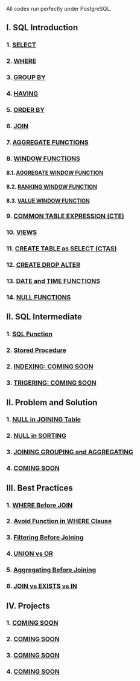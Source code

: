 All codes run perfectly under PostgreSQL.
## I. SQL Introduction

### 1. [SELECT](https://github.com/imdwipayana/PostgreSQL/tree/main/SQL%20Introduction/SELECT)
### 2. [WHERE](https://github.com/imdwipayana/PostgreSQL/tree/main/SQL%20Introduction/WHERE)
### 3. [GROUP BY](https://github.com/imdwipayana/PostgreSQL/tree/main/SQL%20Introduction/GROUP%20BY)
### 4. [HAVING](https://github.com/imdwipayana/PostgreSQL/tree/main/SQL%20Introduction/HAVING)
### 5. [ORDER BY](https://github.com/imdwipayana/PostgreSQL/tree/main/SQL%20Introduction/ORDER%20BY)
### 6. [JOIN](https://github.com/imdwipayana/PostgreSQL/tree/main/SQL%20Introduction/JOIN)
### 7. [AGGREGATE FUNCTIONS](https://github.com/imdwipayana/PostgreSQL/tree/main/SQL%20Introduction/AGGREGATE%20FUNCTIONS)



### 8. [WINDOW FUNCTIONS](https://github.com/imdwipayana/PostgreSQL/tree/main/SQL%20Introduction/WINDOWS%20FUNCTION)
#### 8.1. [AGGREGATE WINDOW FUNCTION](https://github.com/imdwipayana/PostgreSQL/tree/main/SQL%20Introduction/WINDOWS%20FUNCTION/AGGREGATE%20WINDOW%20FUNCTIONS)
#### 8.2. [RANKING WINDOW FUNCTION](https://github.com/imdwipayana/PostgreSQL/tree/main/SQL%20Introduction/WINDOWS%20FUNCTION/RANKING%20WINDOW%20FUNCTIONS)
#### 8.3. [VALUE WINDOW FUNCTION](https://github.com/imdwipayana/PostgreSQL/tree/main/SQL%20Introduction/WINDOWS%20FUNCTION/VALUE%20WINDOW%20FUNCTION)


### 9. [COMMON TABLE EXPRESSION (CTE)](https://github.com/imdwipayana/PostgreSQL/tree/main/SQL%20Introduction/COMMON%20TABLE%20EXPRESSION)
### 10. [VIEWS](https://github.com/imdwipayana/PostgreSQL/tree/main/SQL%20Introduction/VIEWS)
### 11. [CREATE TABLE as SELECT (CTAS)](https://github.com/imdwipayana/PostgreSQL/tree/main/SQL%20Introduction/Create%20Table%20as%20SELECT)
### 12. [CREATE DROP ALTER](https://github.com/imdwipayana/PostgreSQL/tree/main/SQL%20Introduction/CREATE%20DROP%20ALTER%20TABLE)
### 13. [DATE and TIME FUNCTIONS](https://github.com/imdwipayana/PostgreSQL/tree/main/SQL%20Introduction/DATE%20and%20TIME%20FUNCTION)
### 14. [NULL FUNCTIONS](https://github.com/imdwipayana/PostgreSQL/tree/main/SQL%20Introduction/NULL%20FUNCTION)

## II. SQL Intermediate
### 1. [SQL Function](https://github.com/imdwipayana/PostgreSQL/tree/main/SQL%20Intermediate/SQL%20Function)
### 2. [Stored Procedure](https://github.com/imdwipayana/PostgreSQL/tree/main/SQL%20Intermediate/Stored%20Procedure)
### 2. [INDEXING: COMING SOON](https://github.com/imdwipayana/PostgreSQL/tree/main/Problem%20and%20Solution/NULL%20in%20SORTING)
### 3. [TRIGERING: COMING SOON](https://github.com/imdwipayana/PostgreSQL/tree/main/Problem%20and%20Solution/JOINNING%20GROUPING%20AGGREGATING)


## II. Problem and Solution
### 1. [NULL in JOINING Table](https://github.com/imdwipayana/PostgreSQL/tree/main/Problem%20and%20Solution/NULL%20in%20JOINING%20Table)
### 2. [NULL in SORTING](https://github.com/imdwipayana/PostgreSQL/tree/main/Problem%20and%20Solution/NULL%20in%20SORTING)
### 3. [JOINING GROUPING and AGGREGATING](https://github.com/imdwipayana/PostgreSQL/tree/main/Problem%20and%20Solution/JOINNING%20GROUPING%20AGGREGATING)
### 4. [COMING SOON](https://github.com/imdwipayana/PostgreSQL/tree/main/Practice/SELECT)

## III. Best Practices
### 1. [WHERE Before JOIN](https://github.com/imdwipayana/PostgreSQL/tree/main/Best%20Practices/WHERE%20Before%20JOIN)
### 2. [Avoid Function in WHERE Clause](https://github.com/imdwipayana/PostgreSQL/tree/main/Best%20Practices/Avoid%20Function%20in%20WHERE%20Clause)
### 3. [Filtering Before Joining](https://github.com/imdwipayana/PostgreSQL/tree/main/Best%20Practices/Filtering%20Before%20Joining)
### 4. [UNION vs OR](https://github.com/imdwipayana/PostgreSQL/tree/main/Best%20Practices/UNION%20vs%20OR)
### 5. [Aggregating Before Joining](https://github.com/imdwipayana/PostgreSQL/tree/main/Best%20Practices/Aggregating%20Before%20Joining)
### 6. [JOIN vs EXISTS vs IN](https://github.com/imdwipayana/PostgreSQL/tree/main/Best%20Practices/JOIN%20vs%20EXISTS%20vs%20IN)

## IV. Projects
### 1. [COMING SOON](https://github.com/imdwipayana/PostgreSQL/tree/main/Practice/SELECT)
### 2. [COMING SOON](https://github.com/imdwipayana/PostgreSQL/tree/main/Practice/SELECT)
### 3. [COMING SOON](https://github.com/imdwipayana/PostgreSQL/tree/main/Practice/SELECT)
### 4. [COMING SOON](https://github.com/imdwipayana/PostgreSQL/tree/main/Practice/SELECT)
